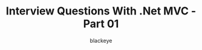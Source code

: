 ---
layout: post
title:  "Interview Questions With .Net MVC - Part 01"
author: blackeye
categories: [ interview, questions, .Net MVC ]
image: assets/images/2.jpg
---
